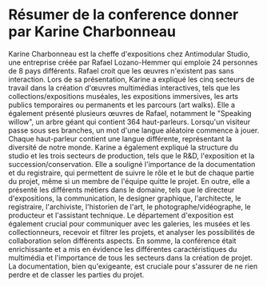 <h1>Résumer de la conference donner par Karine Charbonneau</h1>

Karine Charbonneau est la cheffe d'expositions chez Antimodular Studio, une entreprise créée par Rafael Lozano-Hemmer qui emploie 24 personnes de 8 pays différents. Rafael croit que les œuvres n'existent pas sans interaction. Lors de sa présentation, Karine a expliqué les cinq secteurs de travail dans la création d'œuvres multimédias interactives, tels que les collections/expositions muséales, les expositions immersives, les arts publics temporaires ou permanents et les parcours (art walks). Elle a également présenté plusieurs œuvres de Rafael, notamment le "Speaking willow", un arbre géant qui contient 364 haut-parleurs. Lorsqu'un visiteur passe sous ses branches, un mot d'une langue aléatoire commence à jouer. Chaque haut-parleur contient une langue différente, représentant la diversité de notre monde. Karine a également expliqué la structure du studio et les trois secteurs de production, tels que le R&D, l'exposition et la succession/conservation. Elle a souligné l'importance de la documentation et du registraire, qui permettent de suivre le rôle et le but de chaque partie du projet, même si un membre de l'équipe quitte le projet. En outre, elle a présenté les différents métiers dans le domaine, tels que le directeur d'expositions, la communication, le designer graphique, l'architecte, le registraire, l'archiviste, l'historien de l'art, le photographe/vidéographe, le producteur et l'assistant technique. Le département d'exposition est également crucial pour communiquer avec les galeries, les musées et les collectionneurs, recevoir et filtrer les projets, et analyser les possibilités de collaboration selon différents aspects. En somme, la conférence était enrichissante et a mis en évidence les différentes caractéristiques du multimédia et l'importance de tous les secteurs dans la création de projet. La documentation, bien qu'exigeante, est cruciale pour s'assurer de ne rien perdre et de classer les parties du projet.
